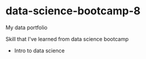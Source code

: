 # data-science-bootcamp-8
My data portfolio

Skill that I've learned from data science bootcamp
- Intro to data science
